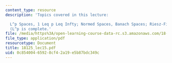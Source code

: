 ```yaml
---
content_type: resource
description: 'Topics covered in this lecture:

  L^p Spaces, 1 Leq p Leq Infty; Normed Spaces, Banach Spaces; Riesz-Fischer Theorem
  (L^p is complete.'
file: /media/https%3A/open-learning-course-data-rc.s3.amazonaws.com/18-125-measure-and-integration-fall-2003/0c85400465928cf42a19e5b87bdc349c_18125_lec15.pdf
file_type: application/pdf
resourcetype: Document
title: 18125_lec15.pdf
uid: 0c854004-6592-8cf4-2a19-e5b87bdc349c
---
```


